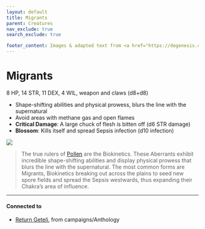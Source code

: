 ```yaml
---
layout: default
title: Migrants
parent: Creatures
nav_exclude: true
search_exclude: true

footer_content: Images & adapted text from <a href="https://degenesis.com/">degenesis.com</a> for private use only. Copyright &copy; 2021 by SIXMOREVODKA.
---
```


# Migrants

8 HP, 14 STR, 11 DEX, 4 WIL, weapon and claws (d8+d8)

- Shape-shifting abilities and physical prowess, blurs the line with the supernatural
- Avoid areas with methane gas and open flames
- **Critical Damage**: A large chuck of flesh is bitten off (d6 STR damage)
- **Blossom**: Kills itself and spread Sepsis infection (d10 infection)

![](https://img2.storyblok.com/0x0/filters:quality(99):format(webp)/f/72501/5517x3300/4675ce01f7/pollen-migrants.jpg)

> The true rulers of [Pollen](https://degenesis.com/world/cultures/pollen) are the Biokinetics. These Aberrants exhibit incredible shape-shifting abilities and display physical prowess that blurs the line with the supernatural. The most common forms are Migrants, Biokinetics breaking out across the plains to seed new spore fields and spread the Sepsis westwards, thus expanding their Chakra’s area of influence.

---
#### Connected to

<!-- QueryToSerialize: LIST without ID "["+ title + "](https://terra-campaigns.github.io/"+ regexreplace(file.path, ".md", "") + ")" + ", from " + regexreplace(file.folder, "degenesis/", "") FROM ([[]]) OR outgoing([[]]) WHERE file.name != "index" SORT file.folder DESC -->
<!-- SerializedQuery: LIST without ID "["+ title + "](https://terra-campaigns.github.io/"+ regexreplace(file.path, ".md", "") + ")" + ", from " + regexreplace(file.folder, "degenesis/", "") FROM ([[]]) OR outgoing([[]]) WHERE file.name != "index" SORT file.folder DESC -->
- [Return Geteli](https://terra-campaigns.github.io/degenesis/campaigns/Anthology/ReturnGeteli), from campaigns/Anthology
<!-- SerializedQuery END -->


